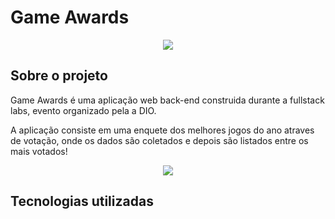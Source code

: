 # Game Awards
<p align="center">
<img src="http://img.shields.io/static/v1?label=STATUS&message=EM%20DESENVOLVIMENTO&color=GREEN&style=for-the-badge"/>
</p>

## Sobre o projeto 

 Game Awards é uma aplicação web back-end construida durante a fullstack labs, evento organizado pela a DIO.
 
 A aplicação consiste em uma enquete dos melhores jogos do ano atraves de votação, onde os dados são coletados e depois são listados entre os mais votados!
 
<p align="center">
<img src="[https://www.canva.com/design/DAFUr9yoUSI/watch](https://www.canva.com/design/DAFUr9yoUSI/K4kz2hB7OpNgr3gyftjbmw/edit?utm_content=DAFUr9yoUSI&utm_campaign=designshare&utm_medium=link2&utm_source=sharebutton)"/>
</p>
 
 ## Tecnologias utilizadas 
 
 
